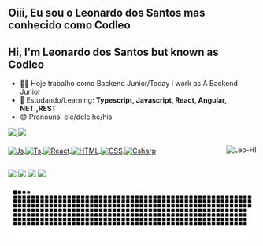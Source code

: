 ## Oiii, Eu sou o Leonardo dos Santos mas conhecido como **Codleo**
## Hi, I'm Leonardo dos Santos but known as Codleo
- 👨‍💻 Hoje trabalho como Backend Junior/Today I work as A Backend Junior
- 🌱 Estudando/Learning: **Typescript, Javascript, React, Angular, NET.,REST**
- 😊 Pronouns: ele/dele  he/his

<div>
  <a href="https://github.com/Codleo">
  <img height="180em" src="https://github-readme-stats.vercel.app/api?username=codleo&show_icons=true&theme=midnight-purple&include_all_commits=true&count_private=true"/>
  <img height="180em" src="https://github-readme-stats.vercel.app/api/top-langs/?username=codleo&layout=compact&langs_count=7&theme=midnight-purple"/>
</div>

<div style="display: inline_block"><br>

<img align="center" alt="Js" src="https://img.shields.io/badge/JavaScript-323330?style=for-the-badge&logo=javascript&logoColor=F7DF1E">
  <img align="center" alt="Ts" src="https://img.shields.io/badge/TypeScript-007ACC?style=for-the-badge&logo=typescript&logoColor=white">
  <img align="center" alt="React" src="https://img.shields.io/badge/React-20232A?style=for-the-badge&logo=react&logoColor=61DAFB">
  <img align="center" alt="HTML" src="https://img.shields.io/badge/HTML5-E34F26?style=for-the-badge&logo=html5&logoColor=white">
  <img align="center" alt="CSS" src="https://img.shields.io/badge/CSS-239120?&style=for-the-badge&logo=css3&logoColor=white">
  <img align="center" alt="Csharp" src="https://img.shields.io/badge/C%23-239120?style=for-the-badge&logo=c-sharp&logoColor=white"> 
<img align="right" alt="Leo-HI"  src="https://cdn.discordapp.com/attachments/693911528482668647/872517465542885416/leo-hi.gif">
</div>

##

<div> 
 <a href="https://www.youtube.com/channel/UCGn5el7fKqeId2oC9Ruqj8Q" target="_blank"><img src="https://img.shields.io/badge/YouTube-FF0000?style=for-the-badge&logo=youtube&logoColor=white" target="_blank"></a>
 <a href="https://www.instagram.com/ocodleo/" target="_blank"><img src="https://img.shields.io/badge/-Instagram-%23E4405F?style=for-the-badge&logo=instagram&logoColor=white" target="_blank"></a>
 <a href ="mailto:leo.santos2001@hotmail.com"><img src="https://img.shields.io/badge/Microsoft_Outlook-0078D4?style=for-the-badge&logo=microsoft-outlook&logoColor=white" target="_blank"></a>
 <a href="https://www.linkedin.com/in/leonardo-silva19/" target="_blank"><img src="https://img.shields.io/badge/-LinkedIn-%230077B5?style=for-the-badge&logo=linkedin&logoColor=white" target="_blank"></a> 
 
  ![Snake animation](https://github.com/Codleo/Codleo/blob/output/github-contribution-grid-snake.svg)
</div>
